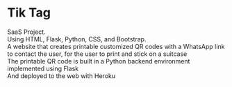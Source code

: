 # Tik Tag
SaaS Project. <br>
Using HTML, Flask, Python, CSS, and Bootstrap. <br>
A website that creates printable customized QR codes with a WhatsApp link to contact the user, for the user to print and stick on a suitcase <br>
The printable QR code is built in a Python backend environment implemented using Flask <br>
And deployed to the web with Heroku
